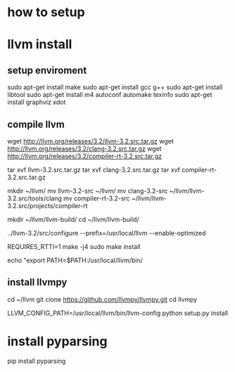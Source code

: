 # how to setup

# llvm install

## setup enviroment
sudo apt-get install make
sudo apt-get install gcc g++
sudo apt-get install libtool
sudo apt-get install m4 autoconf automake texinfo
sudo apt-get install graphviz xdot

## compile llvm

wget http://llvm.org/releases/3.2/llvm-3.2.src.tar.gz
wget http://llvm.org/releases/3.2/clang-3.2.src.tar.gz
wget http://llvm.org/releases/3.2/compiler-rt-3.2.src.tar.gz

tar xvf llvm-3.2.src.tar.gz
tar xvf clang-3.2.src.tar.gz
tar xvf compiler-rt-3.2.src.tar.gz

mkdir ~/llvm/
mv llvm-3.2-src ~/llvm/
mv clang-3.2-src ~/llvm/llvm-3.2.src/tools/clang
mv compiler-rt-3.2-src ~/llvm/llvm-3.2.src/projects/compiler-rt

mkdir ~/llvm/llvm-build/
cd ~/llvm/llvm-build/

../llvm-3.2/src/configure --prefix=/usr/local/llvm --enable-optimized

REQUIRES_RTTI=1 make -j4
sudo make install

echo "export PATH=$PATH:/usr/local/llvm/bin/

## install llvmpy

cd ~/llvm
git clone https://github.com/llvmpy/llvmpy.git
cd llvmpy

LLVM_CONFIG_PATH=/usr/local/llvm/bin/llvm-config python setup.py install

# install pyparsing

pip install pyparsing



